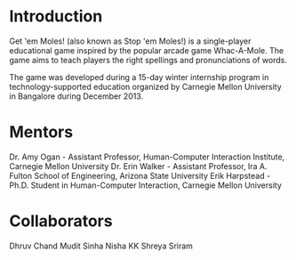 Introduction
============

Get 'em Moles! (also known as Stop 'em Moles!) is a single-player educational game inspired by the popular arcade game Whac-A-Mole. The game aims to teach players the right spellings and pronunciations of words.

The game was developed during a 15-day winter internship program in technology-supported education organized by Carnegie Mellon University in Bangalore during December 2013.


Mentors
=======

Dr. Amy Ogan - Assistant Professor, Human-Computer Interaction Institute, Carnegie Mellon University
Dr. Erin Walker - Assistant Professor, Ira A. Fulton School of Engineering, Arizona State University
Erik Harpstead - Ph.D. Student in Human-Computer Interaction, Carnegie Mellon University


Collaborators
=============

Dhruv Chand
Mudit Sinha
Nisha KK
Shreya Sriram
